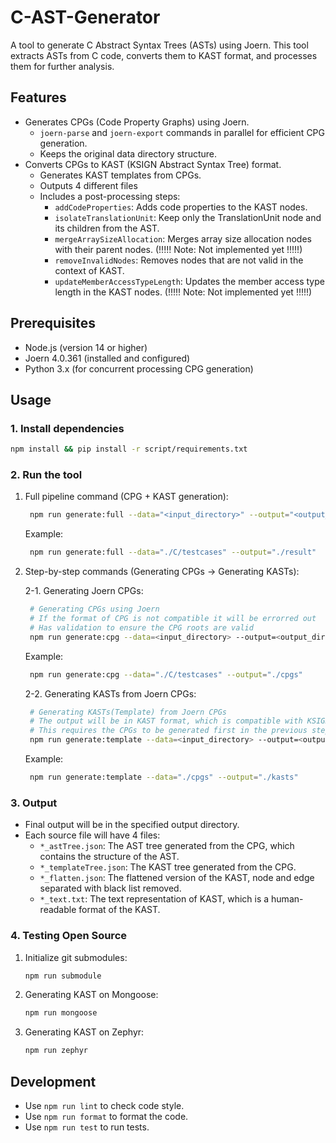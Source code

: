 # C-AST-Generator

A tool to generate C Abstract Syntax Trees (ASTs) using Joern.
This tool extracts ASTs from C code, converts them to KAST format, and processes them for further analysis.

## Features

- Generates CPGs (Code Property Graphs) using Joern.
  - `joern-parse` and `joern-export` commands in parallel for efficient CPG generation.
  - Keeps the original data directory structure.
- Converts CPGs to KAST (KSIGN Abstract Syntax Tree) format.
  - Generates KAST templates from CPGs.
  - Outputs 4 different files
  - Includes a post-processing steps:
    - `addCodeProperties`: Adds code properties to the KAST nodes.
    - `isolateTranslationUnit`: Keep only the TranslationUnit node and its children from the AST.
    - `mergeArraySizeAllocation`: Merges array size allocation nodes with their parent nodes. (!!!!! Note: Not implemented yet !!!!!)
    - `removeInvalidNodes`: Removes nodes that are not valid in the context of KAST.
    - `updateMemberAccessTypeLength`: Updates the member access type length in the KAST nodes. (!!!!! Note: Not implemented yet !!!!!)

## Prerequisites

- Node.js (version 14 or higher)
- Joern 4.0.361 (installed and configured)
- Python 3.x (for concurrent processing CPG generation)

## Usage

### 1. Install dependencies

```bash
npm install && pip install -r script/requirements.txt
```

### 2. Run the tool

1. Full pipeline command (CPG + KAST generation):

   ```bash
    npm run generate:full --data="<input_directory>" --output="<output_directory (Optional default to tmp/YYYYMMDD-HHMMSS)>"
   ```

   Example:

   ```bash
    npm run generate:full --data="./C/testcases" --output="./result"
   ```

2. Step-by-step commands (Generating CPGs -> Generating KASTs):

   2-1. Generating Joern CPGs:

   ```bash
    # Generating CPGs using Joern
    # If the format of CPG is not compatible it will be errorred out
    # Has validation to ensure the CPG roots are valid
    npm run generate:cpg --data=<input_directory> --output=<output_directory (Optional: default to tmp/YYYYMMDD-HHMMSS)>
   ```

   Example:

   ```bash
    npm run generate:cpg --data="./C/testcases" --output="./cpgs"
   ```

   2-2. Generating KASTs from Joern CPGs:

   ```bash
    # Generating KASTs(Template) from Joern CPGs
    # The output will be in KAST format, which is compatible with KSIGN style ASTs
    # This requires the CPGs to be generated first in the previous step
    npm run generate:template --data=<input_directory> --output=<output_directory (Optional: default to tmp/YYYYMMDD-HHMMSS)>
   ```

   Example:

   ```bash
    npm run generate:template --data="./cpgs" --output="./kasts"
   ```

### 3. Output

- Final output will be in the specified output directory.
- Each source file will have 4 files:
  - `*_astTree.json`: The AST tree generated from the CPG, which contains the structure of the AST.
  - `*_templateTree.json`: The KAST tree generated from the CPG.
  - `*_flatten.json`: The flattened version of the KAST, node and edge separated with black list removed.
  - `*_text.txt`: The text representation of KAST, which is a human-readable format of the KAST.

### 4. Testing Open Source

1. Initialize git submodules:

   ```bash
   npm run submodule
   ```

2. Generating KAST on Mongoose:

   ```bash
   npm run mongoose
   ```

3. Generating KAST on Zephyr:

   ```bash
   npm run zephyr
   ```

## Development

- Use `npm run lint` to check code style.
- Use `npm run format` to format the code.
- Use `npm run test` to run tests.
